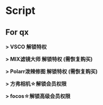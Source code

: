 # Script
## For qx

**> VSCO 解锁特权**

**> MIX滤镜大师 解锁特权 (需恢复购买)**

**> Polarr泼辣修图 解锁特权 (需恢复购买)**

**> 方弗相机☆解锁会员权限**

**> focos☆解锁高级会员权限**



